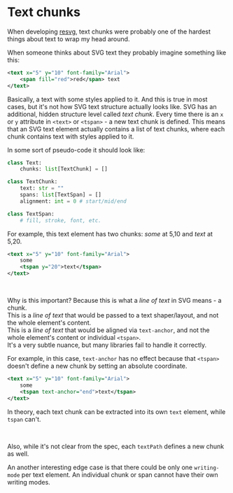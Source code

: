# Text chunks

When developing [resvg](https://github.com/RazrFalcon/resvg),
text chunks were probably one of the hardest things about text to wrap my head around.

When someone thinks about SVG text they probably imagine something like this:

```xml
<text x="5" y="10" font-family="Arial">
    <span fill="red">red</span> text
</text>
```

Basically, a text with some styles applied to it. And this is true in most cases, but it's not how
SVG text structure actually looks like. SVG has an additional, hidden structure level called
_text chunk_.
Every time there is an `x` or `y` attribute in `<text>` or `<tspan>` - a new text chunk is defined.
This means that an SVG text element actually contains a list of text chunks,
where each chunk contains text with styles applied to it.

In some sort of pseudo-code it should look like:

```python
class Text:
    chunks: list[TextChunk] = []

class TextChunk:
    text: str = ""
    spans: list[TextSpan] = []
    alignment: int = 0 # start/mid/end

class TextSpan:
    # fill, stroke, font, etc.
```

For example, this text element has two chunks: _some_ at 5,10 and _text_ at 5,20.

```xml
<text x="5" y="10" font-family="Arial">
    some
    <tspan y="20">text</tspan>
</text>
```

<br>

Why is this important? Because this is what a _line of text_ in SVG means - a chunk.<br/>
This is a _line of text_ that would be passed to a text shaper/layout,
and not the whole element's content.<br/>
This is a _line of text_ that would be aligned via `text-anchor`,
and not the whole element's content or individual `<tspan>`.<br/>
It's a very subtle nuance, but many libraries fail to handle it correctly.

For example, in this case, `text-anchor` has no effect because that `<tspan>`
doesn't define a new chunk by setting an absolute coordinate.

```xml
<text x="5" y="10" font-family="Arial">
    some
    <tspan text-anchor="end">text</tspan>
</text>
```

In theory, each text chunk can be extracted into its own `text` element, while `tspan` can't.

<br>

Also, while it's not clear from the spec, each `textPath` defines a new chunk as well.

An another interesting edge case is that there could be only one `writing-mode` per text element.
An individual chunk or span cannot have their own writing modes.
